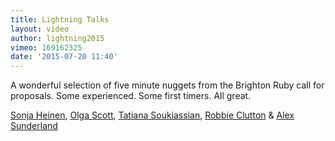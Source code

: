 ```yaml
---
title: Lightning Talks
layout: video
author: lightning2015
vimeo: 169162325
date: '2015-07-20 11:40'
---
```


A wonderful selection of five minute nuggets from the Brighton Ruby call for proposals. Some experienced. Some first timers. All great.

[Sonja Heinen](https://twitter.com/sonjaheinen), [Olga Scott](https://twitter.com/olga_scott), [Tatiana Soukiassian](https://twitter.com/binaryberry), [Robbie Clutton](https://twitter.com/robb1e) & [Alex Sunderland](https://twitter.com/felltir)
